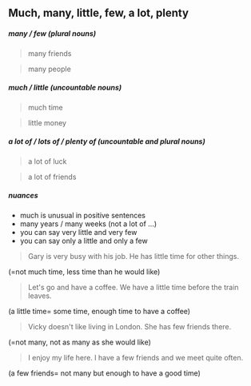 ## Much, many, little, few, a lot, plenty

##### many / few (plural nouns)
> many friends

> many people

##### much / little (uncountable nouns)
> much time

> little money

##### a lot of / lots of / plenty of (uncountable and plural nouns)
> a lot of luck

> a lot of friends

##### nuances
- much is unusual in positive sentences
- many years / many weeks (not a lot of ...)
- you can say very little and very few
- you can say only a little and only a few

> Gary is very busy with his job. He has little time for other things.
 
(=not much time, less time than he would like)
> Let's go and have a coffee. We have a little time before the train leaves.

(a little time= some time, enough time to have a coffee)

> Vicky doesn't like living in London. She has few friends there.

(=not many, not as many as she would like) 

> I enjoy my life here. I have a few friends and we meet quite often.

(a few friends= not many but enough to have a good time) 

